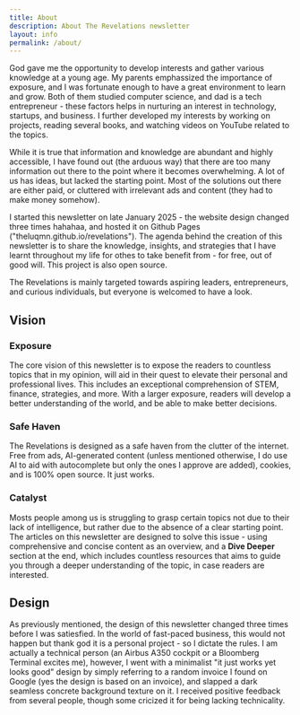 ```yaml
---
title: About
description: About The Revelations newsletter
layout: info
permalink: /about/
---
```


God gave me the opportunity to develop interests and gather various knowledge at a young age. My parents emphassized the importance of exposure, and I was fortunate enough to have a great environment to learn and grow. Both of them studied computer science, and dad is a tech entrepreneur - these factors helps in nurturing an interest in technology, startups, and business. I further developed my interests by working on projects, reading several books, and watching videos on YouTube related to the topics.

While it is true that information and knowledge are abundant and highly accessible, I have found out (the arduous way) that there are too many information out there to the point where it becomes overwhelming. A lot of us has ideas, but lacked the starting point. Most of the solutions out there are either paid, or cluttered with irrelevant ads and content (they had to make money somehow).

I started this newsletter on late January 2025 - the website design changed three times hahahaa, and hosted it on Github Pages ("theluqmn.github.io/revelations"). The agenda behind the creation of this newsletter is to share the knowledge, insights, and strategies that I have learnt throughout my life for othes to take benefit from - for free, out of good will. This project is also open source.

The Revelations is mainly targeted towards aspiring leaders, entrepreneurs, and curious individuals, but everyone is welcomed to have a look.

## Vision

### Exposure

The core vision of this newsletter is to expose the readers to countless topics that in my opinion, will aid in their quest to elevate their personal and professional lives. This includes an exceptional comprehension of STEM, finance, strategies, and more. With a larger exposure, readers will develop a better understanding of the world, and be able to make better decisions.

### Safe Haven

The Revelations is designed as a safe haven from the clutter of the internet. Free from ads, AI-generated content (unless mentioned otherwise, I do use AI to aid with autocomplete but only the ones I approve are added), cookies, and is 100% open source. It just works.

### Catalyst

Mosts people among us is struggling to grasp certain topics not due to their lack of intelligence, but rather due to the absence of a clear starting point. The articles on this newsletter are designed to solve this issue - using comprehensive and concise content as an overview, and a **Dive Deeper** section at the end, which includes countless resources that aims to guide you through a deeper understanding of the topic, in case readers are interested.

## Design

As previously mentioned, the design of this newsletter changed three times before I was satiesfied. In the world of fast-paced business, this would not happen but thank god it is a personal project - so I dictate the rules. I am actually a technical person (an Airbus A350 cockpit or a Bloomberg Terminal excites me), however, I went with a minimalist "it just works yet looks good" design by simply referring to a random invoice I found on Google (yes the design is based on an invoice), and slapped a dark seamless concrete background texture on it. I received positive feedback from several people, though some cricized it for being lacking technicality.
